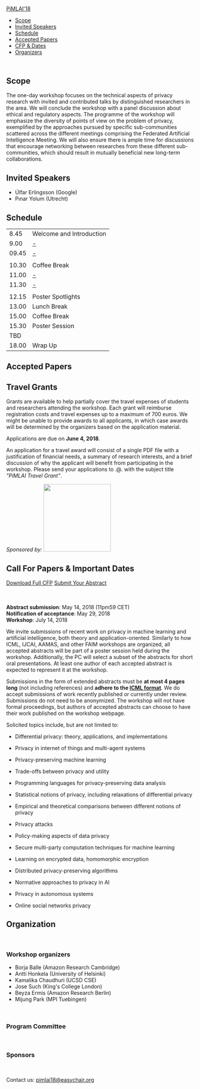 
<p></p>
<p></p>
<p></p>
<p></p>
<nav></nav>
<div>
<div><a href="#page-top"> PiMLAI'18 </a></div>
<div>
<ul>
<li><a href="#about">Scope</a></li>
<li><a href="#speakers">Invited Speakers</a></li>
<li><a href="#schedule">Schedule</a></li>
<li><a href="#papers">Accepted Papers</a></li>
<li><a href="#grants">CFP &amp; Dates</a></li>
<li><a href="#organizers">Organizers</a></li>
</ul>
</div>
<header></header>
<div>
<div>
<div>
</div>
</div>
</div>
<section></section>
<div>
<div>
<h2>Scope</h2>
<p>The one-day workshop focuses on the technical aspects of privacy research with invited and contributed talks by distinguished researchers in the area. We will conclude the workshop with a panel discussion about ethical and regulatory aspects. The programme of the workshop will emphasize the diversity of points of view on the problem of privacy, exemplified by the approaches pursued by specific sub-communities scattered across the different meetings comprising the Federated Artificial Intelligence Meeting. We will also ensure there is ample time for discussions that encourage networking between researches from these different sub-communities, which should result in mutually beneficial new long-term collaborations.</p>
</div>
</div>
<section></section>
<div>
<div>
<h2>Invited Speakers</h2>
<ul>
<li>Úlfar Erlingsson (Google)</li>
<li>Pınar Yolum (Utrecht)</li>
</ul>
</div>
</div>
<section></section>
<div>
<div>
<h2>Schedule</h2>
<table>
<tbody>
<tr>
<td>8.45</td>
<td>Welcome and Introduction</td>
</tr>
<tr>
<td>9.00</td>
<td><a href="#tabs2" data-toggle="collapse"> - </a></td>
</tr>
<tr>
<td>09.45</td>
<td><a href="#tabs4" data-toggle="collapse"> - </a></td>
</tr>
<tr>
<td colspan="2">
</td>
</tr>
<tr>
<td>10.30</td>
<td>Coffee Break</td>
</tr>
<tr>
<td>11.00</td>
<td><a href="#tabs3" data-toggle="collapse"> - </a></td>
</tr>
<tr>
<tr>
<td>11.30</td>
<td><a href="#tabs1" data-toggle="collapse"> - </a></td>
</tr>
<tr>
<td colspan="2">
</td>
</tr>
<tr>
<td>12.15</td>
<td>Poster Spotlights</td>
</tr>
<tr>
<td>13.00</td>
<td>Lunch Break</td>
</tr>
<tr>
<td>15.00</td>
<td>Coffee Break</td>
</tr>
<tr>
<td>15.30</td>
<td>Poster Session</td>
</tr>
<tr>
<td colspan="2">
<div>TBD</div>
</td>
</tr>
<tr>
<td>18.00</td>
<td>Wrap Up</td>
</tr>
</tbody>
</table>
</div>
</div>
<section></section>
<div>
<div>
<h2>Accepted Papers</h2>
<div>
</div>
</div>
</div>
<section></section>
<div>
<div>
<h2>Travel Grants</h2>
<p>Grants are available to help partially cover the travel expenses of students and researchers attending the workshop. Each grant will reimburse registration costs and travel expenses up to a maximum of 700 euros. We might be unable to provide awards to all applicants, in which case awards will be determined by the organizers based on the application material.</p>
<p>Applications are due on <strong>June 4, 2018</strong>.</p>
<p>An application for a travel award will consist of a single PDF file with a justification of financial needs, a summary of research interests, and a brief discussion of why the applicant will benefit from participating in the workshop. Please send your applications to <a>.@.</a> with the subject title <em>"PiMLAI Travel Grant"</em>.</p>
<p><em>Sponsored by:</em> <a href="https://www.amazon.com/"> <img src="img/*.png" alt="" width="180" /> </a></p>
</div>
</div>
<section></section>
<div>
<div>
<h2>Call For Papers &amp; Important Dates</h2>
<a href="cfp-pmpml16.txt">Download Full CFP</a> <a href="https://easychair.org/conferences/?conf=pmpml16">Submit Your Abstract</a> <br /> <br /> <br />
<p><strong>Abstract submission</strong>: May 14, 2018 (11pm59 CET) <br /> <strong>Notification of acceptance</strong>: May 29, 2018 <br /> <strong>Workshop</strong>: July 14, 2018</p>
<p>We invite submissions of recent work on privacy in machine learning and artificial intelligence, both theory and application-oriented. Similarly to how ICML, IJCAI, AAMAS, and other FAIM workshops are organized, all accepted abstracts will be part of a poster session held during the workshop. Additionally, the PC will select a subset of the abstracts for short oral presentations. At least one author of each accepted abstract is expected to represent it at the workshop.</p>
<p>Submissions in the form of extended abstracts must be <strong>at most 4 pages long</strong> (not including references) and <strong>adhere to the <a href="https://media.nips.cc/Conferences/ICML2018/Styles/icml2018_style.tar.gz"> ICML format</a></strong>. We do accept submissions of work recently published or currently under review. Submissions do not need to be anonymized. The workshop will not have formal proceedings, but authors of accepted abstracts can choose to have their work published on the workshop webpage.</p>
<p>Solicited topics include, but are not limited to:</p>
<ul>
<li><p>Differential privacy: theory, applications, and implementations</p>
<li><p>Privacy in internet of things and multi-agent systems</p>
<li><p>Privacy-preserving machine learning</p>
<li><p>Trade-offs between privacy and utility</p>
<li><p>Programming languages for privacy-preserving data analysis</p>
<li><p>Statistical notions of privacy, including relaxations of differential privacy</p>
<li><p>Empirical and theoretical comparisons between different notions of privacy</p>
<li><p>Privacy attacks</p>
<li><p>Policy-making aspects of data privacy</p>
<li><p>Secure multi-party computation techniques for machine learning</p>
<li><p>Learning on encrypted data, homomorphic encryption</p>
<li><p>Distributed privacy-preserving algorithms</p>
<li><p>Normative approaches to privacy in AI</p>
<li><p>Privacy in autonomous systems</p>
<li><p>Online social networks privacy</p>
</ul>
</div>
</div>
<section></section>
<div>
<div>
<h2>Organization</h2>
<br />
<h3>Workshop organizers</h3>
<ul>
<li>Borja Balle (Amazon Research Cambridge)</li>
<li>Antti Honkela (University of Helsinki)</li>
<li>Kamalika Chaudhuri (UCSD CSE)</li>
<li>Jose Such (King's College London)</li>
<li>Beyza Ermis (Amazon Research Berlin)</li>
<li>Mijung Park (MPI Tuebingen)</li>
</ul>
<br />
<h3>Program Committee</h3>
<br />
<h3>Sponsors</h3>
<br /> <footer></footer>
<div>
<p>Contact us: <a href="mailto:pimlai18@easychair.org">pimlai18@easychair.org</a></p>
<br /> </div>
 </div>
</div>
</div>